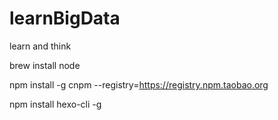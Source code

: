 # learnBigData
learn and think


brew install node

npm install -g cnpm --registry=https://registry.npm.taobao.org

npm install hexo-cli -g



